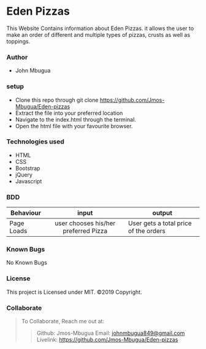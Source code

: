# Eden Pizzas
This Website Contains information about Eden Pizzas. it allows the user to make an order of different and multiple types of pizzas, crusts as well as toppings.
### Author
* John Mbugua

### setup
* Clone this repo through git clone https://github.com/Jmos-Mbugua/Eden-pizzas
* Extract the file into your preferred location
* Navigate to the index.html through the terminal.
* Open the html file with your favourite browser.
### Technologies used
* HTML
* CSS
* Bootstrap
* jQuery
* Javascript
### BDD
| Behaviour    | input     | output     |
| -------------| :--------:| -----------|
|Page Loads  | user chooses his/her preferred Pizza |User gets a total price of the orders |

### Known Bugs
No Known Bugs
### License
This project is Licensed under MIT.
©2019 Copyright.
### Collaborate
>To Collaborate, Reach me out at:
>>Github: Jmos-Mbugua
>>Email: johnmbugua849@gmail.com
>>Livelink: https://github.com/Jmos-Mbugua/Eden-pizzas
